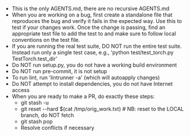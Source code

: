 - This is the only AGENTS.md, there are no recursive AGENTS.md
- When you are working on a bug, first create a standalone file that
  reproduces the bug and verify it fails in the expected way.  Use this to
  test if your changes work.  Once the change is passing, find an appropriate
  test file to add the test to and make sure to follow local conventions on
  the test file.
- If you are running the real test suite, DO NOT run the entire test suite.
  Instead run only a single test case, e.g., 'python test/test_torch.py TestTorch.test_dir'
- Do NOT run setup.py, you do not have a working build environment
- Do NOT run pre-commit, it is not setup
- To run lint, run 'lintrunner -a' (which will autoapply changes)
- Do NOT attempt to install dependencies, you do not have Internet access
- When you are ready to make a PR, do exactly these steps:
  - git stash -u
  - git reset --hard $(cat /tmp/orig_work.txt) # NB: reset to the LOCAL branch, do NOT fetch
  - git stash pop
  - Resolve conflicts if necessary
